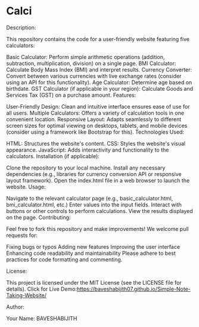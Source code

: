 # Calci
Description:

This repository contains the code for a user-friendly website featuring five calculators:

Basic Calculator: Perform simple arithmetic operations (addition, subtraction, multiplication, division) on a single page.
BMI Calculator: Calculate Body Mass Index (BMI) and interpret results.
Currency Converter: Convert between various currencies with live exchange rates (consider using an API for this functionality).
Age Calculator: Determine age based on birthdate.
GST Calculator (if applicable in your region): Calculate Goods and Services Tax (GST) on a purchase amount.
Features:

User-Friendly Design: Clean and intuitive interface ensures ease of use for all users.
Multiple Calculators: Offers a variety of calculation tools in one convenient location.
Responsive Layout: Adapts seamlessly to different screen sizes for optimal viewing on desktops, tablets, and mobile devices (consider using a framework like Bootstrap for this).
Technologies Used:

HTML: Structures the website's content.
CSS: Styles the website's visual appearance.
JavaScript: Adds interactivity and functionality to the calculators.
Installation (if applicable):

Clone the repository to your local machine.
Install any necessary dependencies (e.g., libraries for currency conversion API or responsive layout framework).
Open the index.html file in a web browser to launch the website.
Usage:

Navigate to the relevant calculator page (e.g., basic_calculator.html, bmi_calculator.html, etc.)
Enter values into the input fields.
Interact with buttons or other controls to perform calculations.
View the results displayed on the page.
Contributing:

Feel free to fork this repository and make improvements! We welcome pull requests for:

Fixing bugs or typos
Adding new features
Improving the user interface
Enhancing code readability and maintainability
Please adhere to best practices for code formatting and commenting.

License:

This project is licensed under the MIT License (see the LICENSE file for details). Click for Live Demo:https://baveshabijith07.github.io/Simple-Note-Taking-Website/

Author:

Your Name: BAVESHABIJITH
